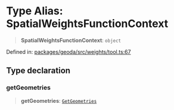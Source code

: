 # Type Alias: SpatialWeightsFunctionContext

> **SpatialWeightsFunctionContext**: `object`

Defined in: [packages/geoda/src/weights/tool.ts:67](https://github.com/GeoDaCenter/openassistant/blob/a9f2271d1019f6c25c10dd4b3bdb64fcf16999b2/packages/geoda/src/weights/tool.ts#L67)

## Type declaration

### getGeometries

> **getGeometries**: [`GetGeometries`](GetGeometries.md)
